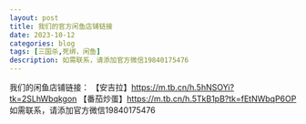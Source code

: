 ```yaml
---
layout: post
title: 我们的官方闲鱼店铺链接
date: 2023-10-12
categories: blog
tags: [三国杀,死绑，闲鱼]
description: 如需联系，请添加官方微信19840175476
---
```


我们的闲鱼店铺链接：
【安吉拉】https://m.tb.cn/h.5hNSOYi?tk=2SLhWbqkgon
【番茄炒蛋】https://m.tb.cn/h.5TkB1pB?tk=fEtNWbqP6OP
如需联系，请添加官方微信19840175476
